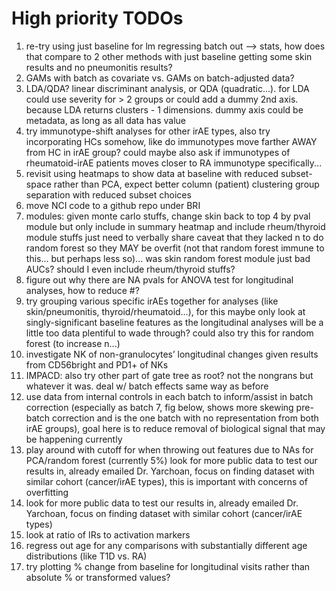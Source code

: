 # High priority TODOs
1. re-try using just baseline for lm regressing batch out --> stats, how does that compare to 2 other methods with just baseline getting some skin results and no pneumonitis results?
2. GAMs with batch as covariate vs. GAMs on batch-adjusted data?
3. LDA/QDA? linear discriminant analysis, or QDA (quadratic…). for LDA could use severity for > 2 groups or could add a dummy 2nd axis. because LDA returns clusters - 1 dimensions. dummy axis could be metadata, as long as all data has value
4. try immunotype-shift analyses for other irAE types, also try incorporating HCs somehow, like do immunotypes move farther AWAY from HC in irAE group? could maybe also ask if immunotypes of rheumatoid-irAE patients moves closer to RA immunotype specifically...
5. revisit using heatmaps to show data at baseline with reduced subset-space rather than PCA, expect better column (patient) clustering group separation with reduced subset choices
6. move NCI code to a github repo under BRI
7. modules: given monte carlo stuffs, change skin back to top 4 by pval module but only include in summary heatmap and include rheum/thyroid module stuffs just need to verbally share caveat that they lacked n to do random forest so they MAY be overfit (not that random forest immune to this... but perhaps less so)... was skin random forest module just bad AUCs? should I even include rheum/thyroid stuffs?
8. figure out why there are NA pvals for ANOVA test for longitudinal analyses, how to reduce #?
9. try grouping various specific irAEs together for analyses (like skin/pneumonitis, thyroid/rheumatoid…), for this maybe only look at singly-significant baseline features as the longitudinal analyses will be a little too data plentiful to wade through? could also try this for random forest (to increase n...)
10. investigate NK of non-granulocytes’ longitudinal changes given results from CD56bright and PD1+ of NKs
11. IMPACD: also try other part of gate tree as root? not the nongrans but whatever it was. deal w/ batch effects same way as before
12. use data from internal controls in each batch to inform/assist in batch correction (especially as batch 7, fig below, shows more skewing pre-batch correction and is the one batch with no representation from both irAE groups), goal here is to reduce removal of biological signal that may be happening currently
13. play around with cutoff for when throwing out features due to NAs for PCA/random forest (currently 5%)
look for more public data to test our results in, already emailed Dr. Yarchoan, focus on finding dataset with similar cohort (cancer/irAE types), this is important with concerns of overfitting
14. look for more public data to test our results in, already emailed Dr. Yarchoan, focus on finding dataset with similar cohort (cancer/irAE types)
15. look at ratio of IRs to activation markers
16. regress out age for any comparisons with substantially different age distributions (like T1D vs. RA)
17. try plotting % change from baseline for longitudinal visits rather than absolute % or transformed values?